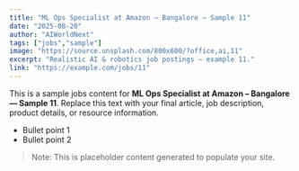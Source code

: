 ```yaml
---
title: "ML Ops Specialist at Amazon – Bangalore — Sample 11"
date: "2025-08-20"
author: "AIWorldNext"
tags: ["jobs","sample"]
image: "https://source.unsplash.com/800x600/?office,ai,11"
excerpt: "Realistic AI & robotics job postings — example 11."
link: "https://example.com/jobs/11"
---
```


This is a sample jobs content for **ML Ops Specialist at Amazon – Bangalore — Sample 11**. Replace this text with your final article, job description, product details, or resource information.

- Bullet point 1
- Bullet point 2

> Note: This is placeholder content generated to populate your site.
